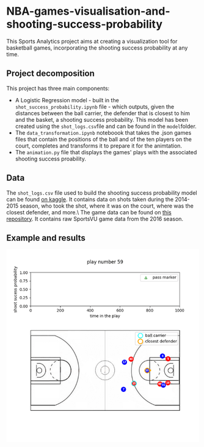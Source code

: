 # NBA-games-visualisation-and-shooting-success-probability
This Sports Analytics project aims at creating a visualization tool for basketball games, incorporating the shooting success probability at any time.

## Project decomposition

This project has three main components:
- A Logistic Regression model - built in the `shot_success_probability.ipynb` file - which outputs, given the distances between the ball carrier, the defender that is closest to him and the basket, a shooting success probability. This model has been created using the `shot_logs.csv`file and can be found in the `model`folder.
- The `data_transformation.ipynb` noteboook that takes the .json games files that contain the positions of the ball and of the ten players on the court, completes and transforms it to prepare it for the animtation.
- The `animation.py` file that displays the games' plays with the associated shooting success proability.

## Data

The `shot_logs.csv` file used to build the shooting success probability model can be found [on kaggle](https://www.kaggle.com/dansbecker/nba-shot-logs). It contains data on shots taken during the 2014-2015 season, who took the shot, where it was on the court, where was the closest defender, and more.\\
The game data can be found on [this repository](https://github.com/linouk23/NBA-Player-Movements). It contains raw SportsVU game data from the 2016 season.

## Example and results

![example gif](results/example.gif)

